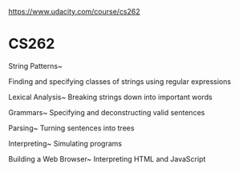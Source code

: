 https://www.udacity.com/course/cs262

CS262
===================================
String Patterns~

Finding and specifying classes of strings using regular expressions

Lexical Analysis~
Breaking strings down into important words

Grammars~
Specifying and deconstructing valid sentences

Parsing~
Turning sentences into trees

Interpreting~
Simulating programs

Building a Web Browser~
Interpreting HTML and JavaScript
